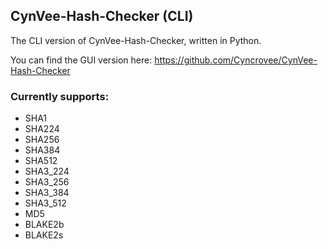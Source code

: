 ## CynVee-Hash-Checker (CLI)

The CLI version of CynVee-Hash-Checker, written in Python.

You can find the GUI version here: https://github.com/Cyncrovee/CynVee-Hash-Checker

### Currently supports:
- SHA1
- SHA224
- SHA256
- SHA384
- SHA512
- SHA3_224
- SHA3_256
- SHA3_384
- SHA3_512
- MD5
- BLAKE2b
- BLAKE2s
